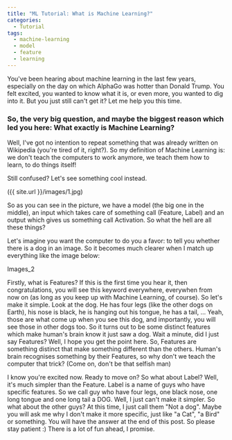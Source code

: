 ```yaml
---
title: "ML Tutorial: What is Machine Learning?"
categories:
  - Tutorial
tags:
  - machine-learning
  - model
  - feature
  - learning
---
```


You've been hearing about machine learning in the last few years, especially on the day on which AlphaGo was hotter than Donald Trump. You felt excited, you wanted to know what it is, or even more, you wanted to dig into it. But you just still can't get it? Let me help you this time. 

### So, the very big question, and maybe the biggest reason which led you here: What exactly is Machine Learning?

Well, I've got no intention to repeat something that was already written on Wikipedia (you're tired of it, right?). So my definition of Machine Learning is: we don't teach the computers to work anymore, we teach them how to learn, to do things itself!

Still confused? Let's see something cool instead.

({{ site.url }}/images/1.jpg)

So as you can see in the picture, we have a model (the big one in the middle), an input which takes care of something call (Feature, Label) and an output which gives us something call Activation. So what the hell are all these things?

Let's imagine you want the computer to do you a favor: to tell you whether there is a dog in an image. So it becomes much clearer when I match up everything like the image below:

Images_2

Firstly, what is Features?
If this is the first time you hear it, then congratulations, you will see this keyword everywhere, everywhen from now on (as long as you keep up with Machine Learning, of course). So let's make it simple. Look at the dog. He has four legs (like the other dogs on Earth), his nose is black, he is hanging out his tongue, he has a tail, ... Yeah, those are what come up when you see this dog, and importantly, you will see those in other dogs too. So it turns out to be some distinct features
which make human's brain know it just saw a dog. Wait a minute, did I just say Features? Well, I hope you get the point here. So, Features are something distinct that make something different than the others. Human's brain recognises something by their Features, so why don't we teach the computer that trick? (Come on, don't be that selfish man)

I know you're excited now. Ready to move on? So what about Label? Well, it's much simpler than the Feature. Label is a name of guys who have specific features. So we call guy who have four legs, one black nose, one long tongue and one long tail a DOG. Well, I just can't make it simpler. So what about the other guys? At this time, I just call them "Not a dog". Maybe you will ask me why I don't make it more specific, just like "a Cat", "a Bird" or something. You will have the answer at
the end of this post. So please stay patient :) There is a lot of fun ahead, I promise.

